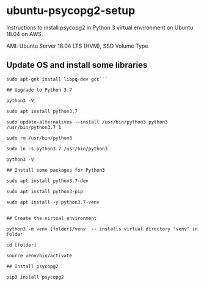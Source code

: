 # ubuntu-psycopg2-setup

Instructions to install psycopg2 in Python 3 virtual environment on Ubuntu 18.04 on AWS.

AMI: Ubuntu Server 18.04 LTS (HVM), SSD Volume Type

## Update OS and install some libraries

```sudo apt-get update
sudo apt-get install libpq-dev gcc```

## Upgrade to Python 3.7

python3 -V

sudo apt install python3.7

sudo update-alternatives --install /usr/bin/python3 python3 /usr/bin/python3.7 1

sudo rm /usr/bin/python3

sudo ln -s python3.7 /usr/bin/python3

python3 -V

## Install some packages for Python3

sudo apt install python3.7-dev

sudo apt install python3-pip

sudo apt install -y python3.7-venv


## Create the virtual environment

python3 -m venv [folder]/venv  -- installs virtual directory "venv" in folder

cd [folder]

source venv/bin/activate

## Install psycopg2

pip3 install psycopg2

